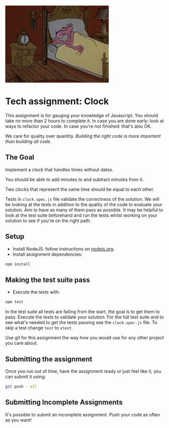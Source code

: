 ![](assets/pink-panther-clock.gif)

# Tech assignment: Clock

This assignment is for gauging your knowledge of Javascript.
You should take no more than 2 hours to complete it.
In case you are done early: look at ways to refactor your code.
In case you're not finished: that's also OK.

We care for quality over quantity.
_Building the right code is more important than building all code_.

## The Goal

Implement a clock that handles times without dates.

You should be able to add minutes to and subtract minutes from it.

Two clocks that represent the same time should be equal to each other.

Tests in `clock.spec.js` file validate the correctness of the solution. We will be looking at the tests in addition to the quality of the code to evaluate your solution. Aim to have as many of them pass as possible. It may be helpful to look at the test suite beforehand and run the tests whilst working on your solution to see if you're on the right path.

## Setup

- Install NodeJS: follow instructions on [nodejs.org](https://nodejs.org/).
- Install assignment dependencies:

```bash
npm install
```

## Making the test suite pass

- Execute the tests with:

```bash
npm test
```

In the test suite all tests are failing from the start, the goal is to get them to pass. Execute the tests to validate your solution. For the full test suite and to see what's needed to get the tests passing see the `clock.spec.js` file. To skip a test change `test` to `xtest`.

Use git for this assignment the way how you would use for any other project you care about.

## Submitting the assignment

Once you run out of time, have the assignment ready or just feel like it, you can submit it using:

```bash
git push --all
```

## Submitting Incomplete Assignments

It's possible to submit an incomplete assignment. Push your code as often as you want!
